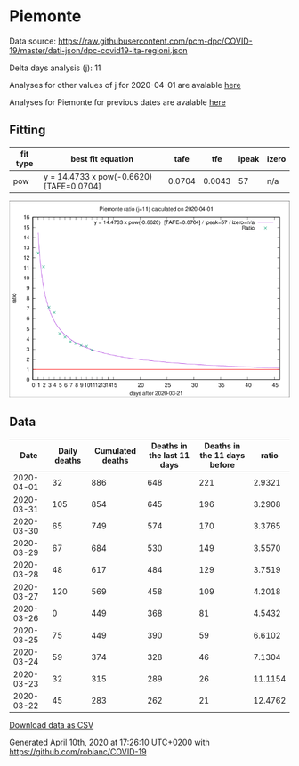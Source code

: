 # Piemonte

Data source: https://raw.githubusercontent.com/pcm-dpc/COVID-19/master/dati-json/dpc-covid19-ita-regioni.json

Delta days analysis (j): 11

Analyses for other values of j for 2020-04-01 are avalable [here](../README.md)

Analyses for Piemonte for previous dates are avalable [here](../../README.md)

## Fitting 
|fit type|best fit equation|tafe|tfe|ipeak|izero|
|-------|-----|--------|------|---|---|
|pow|y = 14.4733 x pow(-0.6620)  [TAFE=0.0704]|0.0704|0.0043|57|n/a|

![Plot](COVID-19_piemonte_j11_2020-04-01.png)

## Data
|Date|Daily deaths|Cumulated deaths|Deaths in the last 11 days|Deaths in the 11 days before|ratio|
|----|----------|-----------|-------|--------------------|-----|
|2020-04-01|32|886|648|221|2.9321|
|2020-03-31|105|854|645|196|3.2908|
|2020-03-30|65|749|574|170|3.3765|
|2020-03-29|67|684|530|149|3.5570|
|2020-03-28|48|617|484|129|3.7519|
|2020-03-27|120|569|458|109|4.2018|
|2020-03-26|0|449|368|81|4.5432|
|2020-03-25|75|449|390|59|6.6102|
|2020-03-24|59|374|328|46|7.1304|
|2020-03-23|32|315|289|26|11.1154|
|2020-03-22|45|283|262|21|12.4762|

[Download data as CSV](COVID-19_piemonte_j11_2020-04-01.csv)

Generated April 10th, 2020 at 17:26:10 UTC+0200 with https://github.com/robianc/COVID-19
